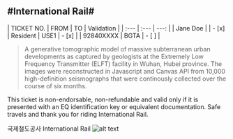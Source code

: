 #International Rail#
---

| TICKET NO.  | FROM | TO   |  Validation   |
| :---        | :---        |          ---: |
| Jane Doe    | 			| - [x]
| Resident    | USE1        | - [x]         |
| 92840XXXX   | BGTA        | - [ ]         |


> A generative tomographic model of massive subterranean urban developments as captured by geologists at the Extremely Low Frequency Transmitter (ELFT) facility in Wuhan, Hubei province. The images were reconstructed in Javascript and Canvas API from 10,000 high-definition seismographs that were continously collected over the course of six months.


This ticket is non-endorsable, non-refundable and valid only if it is presented with an EQ identification key or equivalent documentation. Safe travels and thank you for riding International Rail.


국제철도공사
International Rail
![alt text](https://avatars1.githubusercontent.com/u/69410735?s=400&u=27ad0196d0a90fd13b3d07998ec5813acabe4a92&v=4)